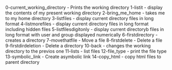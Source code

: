 0-current_working_directory - Prints the working directory 
1-listit - display the contents of my present working directory
2-bring_me_home - takes me to my home directory
3-listfiles - display current directory files in long format
4-listmorefiles - display current directory files in long format including hidden files 
5-listfilesdigitonly - display current directoryb files in long format with user and group displayed numerically
6-firstdirectory - creates a directory
7-movethatfile - Move a file
8-firstdelete - Delete a file
9-firstdirdeletion - Delete a directory
10-back - changes the working directory to the previos one
11-lists - list files
12-file_type - print the file type
13-symbolic_link - Create asymbolic link
14-copy_html - copy html files to parent directory
